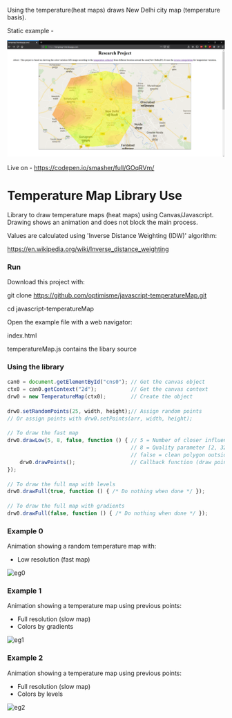 Using the temperature(heat maps) draws New Delhi city map (temperature basis).

Static example - 

![eg01](https://raw.githubusercontent.com/yog24esh/javascript-temperatureMap/master/res/Screenshot%20(43).png)


Live on - https://codepen.io/smasher/full/GOqRVm/

# Temperature Map Library Use
Library to draw temperature maps (heat maps) using Canvas/Javascript. Drawing shows an animation and does not block the main process.

Values are calculated using 'Inverse Distance Weighting (IDW)' algorithm:

https://en.wikipedia.org/wiki/Inverse_distance_weighting

### Run

Download this project with:

git clone https://github.com/optimisme/javascript-temperatureMap.git

cd javascript-temperatureMap

Open the example file with a web navigator:

index.html

temperatureMap.js contains the libary source

### Using the library

```js
can0 = document.getElementById("cns0"); // Get the canvas object
ctx0 = can0.getContext("2d");           // Get the canvas context
drw0 = new TemperatureMap(ctx0);        // Create the object 

drw0.setRandomPoints(25, width, height);// Assign random points
// Or assign points with drw0.setPoints(arr, width, height);

// To draw the fast map
drw0.drawLow(5, 8, false, function () { // 5 = Number of closer influent points
                                        // 8 = Quality parameter [2, 32]
                                        // false = clean polygon outside
    drw0.drawPoints();                  // Callback function (draw points when done)
});

// To draw the full map with levels
drw0.drawFull(true, function () { /* Do nothing when done */ });

// To draw the full map with gradients
drw0.drawFull(false, function () { /* Do nothing when done */ });
```

### Example 0

Animation showing a random temperature map with:

- Low resolution (fast map)

![eg0](https://raw.github.com/optimisme/javascript-temperatureMap/master/captures/eg0.png)

### Example 1

Animation showing a temperature map using previous points:

- Full resolution (slow map)
- Colors by gradients

![eg1](https://raw.github.com/optimisme/javascript-temperatureMap/master/captures/eg1.png)

### Example 2

Animation showing a temperature map using previous points:

- Full resolution (slow map)
- Colors by levels

![eg2](https://raw.github.com/optimisme/javascript-temperatureMap/master/captures/eg2.png)
